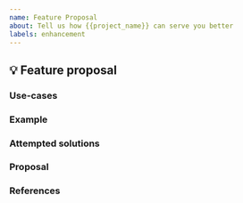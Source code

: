 ```yaml
---
name: Feature Proposal
about: Tell us how {{project_name}} can serve you better
labels: enhancement
---
```


<!---
Please read this!

Before opening a new issue, make sure to search for keywords in the existing
issues and verify the issue you're about to submit isn't a duplicate.
--->

## :bulb: Feature proposal

### Use-cases

<!---
In order to properly evaluate a feature request, it is necessary to understand the
use-cases for it. Please describe below the _end goal_ you are trying to achieve
that has led you to request this feature. Please keep this section focused on the
problem and not on the suggested solution. We'll get to that in a moment, below!
--->

### Example

<!--- Please provide an example for how this feature would be used --->

### Attempted solutions

<!---
If you've already tried to solve the problem with existing features and found a limitation
that prevented you from succeeding, please describe it below in as much detail as possible.
--->

### Proposal

<!---
If you have an idea for a way to address the problem, please describe it below.
If you're not sure of some details, don't worry! When we evaluate the feature request we may
suggest modifications as necessary to work within the design constraints of the project.
--->

### References

<!--
Are there any other GitHub issues, whether open or closed, that are related to the problem
you've described above or to the suggested solution? If so, please create a list below that
mentions each of them. For example:

- #123
- #456

--->
